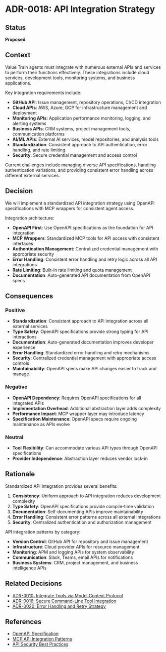 # ADR-0018: API Integration Strategy

## Status
**Proposed**

## Context
Value Train agents must integrate with numerous external APIs and services to perform their functions effectively. These integrations include cloud services, development tools, monitoring systems, and business applications.

Key integration requirements include:
- **GitHub API**: Issue management, repository operations, CI/CD integration
- **Cloud APIs**: AWS, Azure, GCP for infrastructure management and deployment
- **Monitoring APIs**: Application performance monitoring, logging, and alerting systems
- **Business APIs**: CRM systems, project management tools, communication platforms
- **AI/ML APIs**: External AI services, model repositories, and analysis tools
- **Standardization**: Consistent approach to API authentication, error handling, and rate limiting
- **Security**: Secure credential management and access control

Current challenges include managing diverse API specifications, handling authentication variations, and providing consistent error handling across different external services.

## Decision
We will implement a standardized API integration strategy using OpenAPI specifications with MCP wrappers for consistent agent access.

Integration architecture:
- **OpenAPI First**: Use OpenAPI specifications as the foundation for API integration
- **MCP Wrappers**: Standardized MCP tools for API access with consistent interfaces
- **Authentication Management**: Centralized credential management with appropriate security
- **Error Handling**: Consistent error handling and retry logic across all API integrations
- **Rate Limiting**: Built-in rate limiting and quota management
- **Documentation**: Auto-generated API documentation from OpenAPI specs

## Consequences

### Positive
- **Standardization**: Consistent approach to API integration across all external services
- **Type Safety**: OpenAPI specifications provide strong typing for API interactions
- **Documentation**: Auto-generated documentation improves developer experience
- **Error Handling**: Standardized error handling and retry mechanisms
- **Security**: Centralized credential management with appropriate access controls
- **Maintainability**: OpenAPI specs make API changes easier to track and manage

### Negative
- **OpenAPI Dependency**: Requires OpenAPI specifications for all integrated APIs
- **Implementation Overhead**: Additional abstraction layer adds complexity
- **Performance Impact**: MCP wrapper layer may introduce latency
- **Specification Maintenance**: OpenAPI specs require ongoing maintenance as APIs evolve

### Neutral
- **Tool Flexibility**: Can accommodate various API types through OpenAPI specifications
- **Provider Independence**: Abstraction layer reduces vendor lock-in

## Rationale
Standardized API integration provides several benefits:

1. **Consistency**: Uniform approach to API integration reduces development complexity
2. **Type Safety**: OpenAPI specifications provide compile-time validation
3. **Documentation**: Self-documenting APIs improve maintainability
4. **Error Handling**: Consistent error patterns across all external integrations
5. **Security**: Centralized authentication and authorization management

API integration patterns by category:
- **Version Control**: GitHub API for repository and issue management
- **Infrastructure**: Cloud provider APIs for resource management
- **Monitoring**: APM and logging APIs for system observability
- **Communication**: Slack, Teams, email APIs for notifications
- **Business Systems**: CRM, project management, and business intelligence APIs

## Related Decisions
- [ADR-0010: Integrate Tools via Model Context Protocol](adr-0010-integrate-tools-via-mcp.md)
- [ADR-0016: Secure Command-Line Tool Integration](adr-0016-secure-command-line-tool.md)
- [ADR-0020: Error Handling and Retry Strategy](adr-0020-error-handling-and-retry-strategy.md)

## References
- [OpenAPI Specification](https://swagger.io/specification/)
- [MCP API Integration Patterns](https://modelcontextprotocol.io/docs/concepts/tools)
- [API Security Best Practices](https://owasp.org/www-project-api-security/)